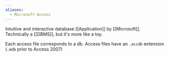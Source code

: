 ```yaml
---
aliases:
  - Microsoft Access
---
```

Intuitive and interactive database [[Application]] by [[Microsoft]].
Technically a [[DBMS]], but it's more like a toy.

Each access file corresponds to a db.
Access files have an `.accdb` extension (`.mdb` prior to Access 2007)